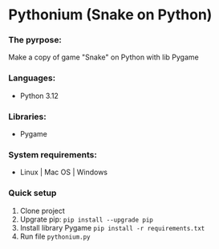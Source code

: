 # Pythonium (Snake on Python)

### The pyrpose:
Make a copy of game "Snake" on Python with lib Pygame
### Languages:
- Python 3.12
### Libraries:
- Pygame
### System requirements:
- Linux | Mac OS | Windows
### Quick setup
1. Clone project
2. Upgrate pip:
`pip install --upgrade pip`
3. Install library Pygame
`pip install -r requirements.txt`
4. Run file `pythonium.py`
